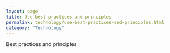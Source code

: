 ```yaml
---
layout: page
title: Use best practices and principles
permalink: technology/use-best-practices-and-principles.html
category: "Technology"
---
```


Best practices and principles
